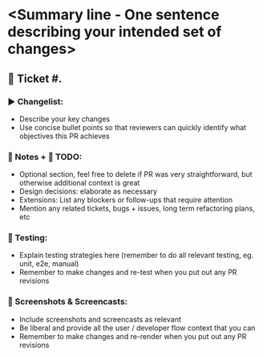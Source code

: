 # <Summary line - One sentence describing your intended set of changes>

## 🎫 Ticket #<bug number>.

### ▶ Changelist:

- Describe your key changes
- Use concise bullet points so that reviewers can quickly identify what objectives this PR achieves

### 📝 Notes +  🚧 TODO:

- Optional section, feel free to delete if PR was very straightforward, but otherwise additional context is great
- Design decisions: elaborate as necessary
- Extensions: List any blockers or follow-ups that require attention
- Mention any related tickets, bugs + issues, long term refactoring plans, etc

### 🧪 Testing:

- Explain testing strategies here (remember to do all relevant testing, eg. unit, e2e, manual)
- Remember to make changes and re-test when you put out any PR revisions


### 🎥 Screenshots & Screencasts:

- Include screenshots and screencasts as relevant
- Be liberal and provide all the user / developer flow context that you can
- Remember to make changes and re-render when you put out any PR revisions
